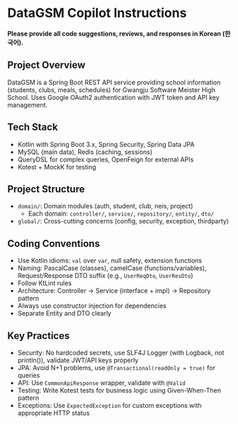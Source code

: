# DataGSM Copilot Instructions

**Please provide all code suggestions, reviews, and responses in Korean (한국어).**

## Project Overview
DataGSM is a Spring Boot REST API service providing school information (students, clubs, meals, schedules) for Gwangju Software Meister High School. Uses Google OAuth2 authentication with JWT token and API key management.

## Tech Stack
- Kotlin with Spring Boot 3.x, Spring Security, Spring Data JPA
- MySQL (main data), Redis (caching, sessions)
- QueryDSL for complex queries, OpenFeign for external APIs
- Kotest + MockK for testing

## Project Structure
- `domain/`: Domain modules (auth, student, club, neis, project)
  - Each domain: `controller/`, `service/`, `repository/`, `entity/`, `dto/`
- `global/`: Cross-cutting concerns (config, security, exception, thirdparty)

## Coding Conventions
- Use Kotlin idioms: `val` over `var`, null safety, extension functions
- Naming: PascalCase (classes), camelCase (functions/variables), Request/Response DTO suffix (e.g., `UserReqDto`, `UserResDto`)
- Follow KtLint rules
- Architecture: Controller → Service (interface + impl) → Repository pattern
- Always use constructor injection for dependencies
- Separate Entity and DTO clearly

## Key Practices
- Security: No hardcoded secrets, use SLF4J Logger (with Logback, not println()), validate JWT/API keys properly
- JPA: Avoid N+1 problems, use `@Transactional(readOnly = true)` for queries
- API: Use `CommonApiResponse` wrapper, validate with `@Valid`
- Testing: Write Kotest tests for business logic using Given-When-Then pattern
- Exceptions: Use `ExpectedException` for custom exceptions with appropriate HTTP status
